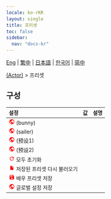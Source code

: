 ```yaml
---
locale: ko-rKR
layout: single
title: 프리셋
toc: false
sidebar:
  nav: "docs-kr"
---
```

[Eng](/dancexr/menu/2025.5/actor/actor_presets) | [繁中](/tw/dancexr/menu/2025.5/actor/actor_presets) | [日本語](/jp/dancexr/menu/2025.5/actor/actor_presets) | [한국어](/kr/dancexr/menu/2025.5/actor/actor_presets) | [简中](/zh/dancexr/menu/2025.5/actor/actor_presets)

[(Actor)](../menu#(Actor)) > 프리셋

## 구성

| 설정 | 값 | 설명 |
| :--- | --- | :--- |
| <img src="/images/icon/ic_globe.png" alt="globe icon"/> (bunny) || 
| <img src="/images/icon/ic_globe.png" alt="globe icon"/> (sailer) || 
| <img src="/images/icon/ic_globe.png" alt="globe icon"/> (预设1) || 
| <img src="/images/icon/ic_globe.png" alt="globe icon"/> (预设2) || 
| <img src="/images/icon/ic_refresh.png" alt="refresh icon"/> 모두 초기화 || 
| <img src="/images/icon/ic_file.png" alt="file icon"/> 저장된 프리셋 다시 불러오기 || 
| <img src="/images/icon/ic_save.png" alt="save icon"/> 배우 프리셋 저장 || 
| <img src="/images/icon/ic_globe.png" alt="globe icon"/> 글로벌 설정 저장 || 
